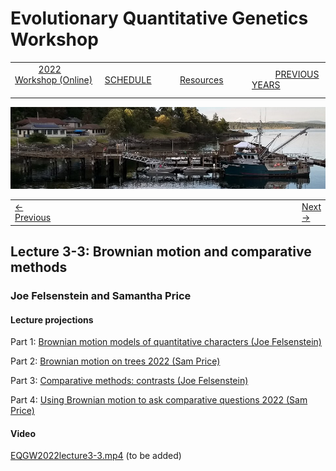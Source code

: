 
# Evolutionary Quantitative Genetics Workshop #

|        |        |        |    |
|--------|---------------------------------------------|--------------------|------------------------------------------|
| &nbsp;&nbsp;&nbsp;&nbsp;&nbsp;&nbsp;&nbsp;&nbsp;&nbsp; [2022 Workshop (Online)](/index.html) &nbsp;&nbsp;&nbsp;&nbsp;&nbsp;&nbsp;&nbsp;&nbsp;&nbsp; | &nbsp;&nbsp;&nbsp;&nbsp;&nbsp;&nbsp;&nbsp;&nbsp;&nbsp;&nbsp;&nbsp;&nbsp; [SCHEDULE](schedule.html) &nbsp;&nbsp;&nbsp;&nbsp;&nbsp;&nbsp;&nbsp;&nbsp;&nbsp; | &nbsp;&nbsp;&nbsp;&nbsp;&nbsp;&nbsp;&nbsp;&nbsp;&nbsp;&nbsp;&nbsp;&nbsp; [Resources](resources.html) &nbsp;&nbsp;&nbsp;&nbsp;&nbsp;&nbsp;&nbsp;&nbsp;&nbsp; | &nbsp;&nbsp;&nbsp;&nbsp;&nbsp;&nbsp;&nbsp;&nbsp;&nbsp; [PREVIOUS YEARS](previous.html) &nbsp;&nbsp;&nbsp;&nbsp;&nbsp;&nbsp; |


<div align="left">
<img src="/media/FHLimage2018b.jpg" alt="FHL waterfront in 2018">
</div>

<table><tr><td><a href="lecture3-2.html">&larr; Previous</a></td><td width="772">&nbsp;</td><td> <a href="exercise3-1.html">Next &rarr;</a></td></tr></table>

  

## Lecture 3-3: Brownian motion and comparative methods ##

### Joe Felsenstein and Samantha Price ###
  
#### Lecture projections ####

Part 1:  [Brownian motion models of quantitative characters (Joe Felsenstein)](https://drive.google.com/file/d/1Z7VILahdm4akSKJw0FUFjXYRc3qDrv7s/view?usp=sharing)

Part 2:  [Brownian motion on trees 2022 (Sam Price)](https://drive.google.com/file/d/1ZPC-wHf41Eamkc4BvJ1IsjngMGTJpDaW/view?usp=sharing)

Part 3: [Comparative methods: contrasts (Joe Felsenstein)](https://drive.google.com/file/d/1X1wPH6YGuOV8ZNzNEaSbSj0oJZLDp78e/view?usp=sharing)

Part 4: [Using Brownian motion to ask comparative questions 2022 (Sam Price)](https://drive.google.com/file/d/1yWr3FXubqa9GWQeyDj8Kn-KPR8lAM9hY/view?usp=sharing)

#### Video ####

[EQGW2022lecture3-3.mp4]() (to be added)






